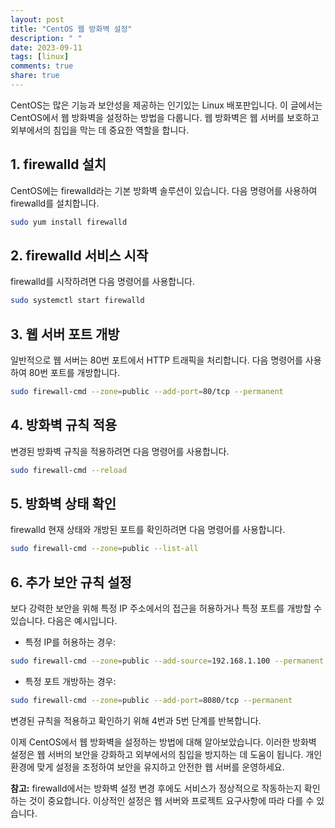 ```yaml
---
layout: post
title: "CentOS 웹 방화벽 설정"
description: " "
date: 2023-09-11
tags: [linux]
comments: true
share: true
---
```


CentOS는 많은 기능과 보안성을 제공하는 인기있는 Linux 배포판입니다. 이 글에서는 CentOS에서 웹 방화벽을 설정하는 방법을 다룹니다. 웹 방화벽은 웹 서버를 보호하고 외부에서의 침입을 막는 데 중요한 역할을 합니다.

## 1. firewalld 설치

CentOS에는 firewalld라는 기본 방화벽 솔루션이 있습니다. 다음 명령어를 사용하여 firewalld를 설치합니다.

```bash
sudo yum install firewalld
```

## 2. firewalld 서비스 시작

firewalld를 시작하려면 다음 명령어를 사용합니다.

```bash
sudo systemctl start firewalld
```

## 3. 웹 서버 포트 개방

일반적으로 웹 서버는 80번 포트에서 HTTP 트래픽을 처리합니다. 다음 명령어를 사용하여 80번 포트를 개방합니다.

```bash
sudo firewall-cmd --zone=public --add-port=80/tcp --permanent
```

## 4. 방화벽 규칙 적용

변경된 방화벽 규칙을 적용하려면 다음 명령어를 사용합니다.

```bash
sudo firewall-cmd --reload
```

## 5. 방화벽 상태 확인

firewalld 현재 상태와 개방된 포트를 확인하려면 다음 명령어를 사용합니다.

```bash
sudo firewall-cmd --zone=public --list-all
```

## 6. 추가 보안 규칙 설정

보다 강력한 보안을 위해 특정 IP 주소에서의 접근을 허용하거나 특정 포트를 개방할 수 있습니다. 다음은 예시입니다.

- 특정 IP를 허용하는 경우:

```bash
sudo firewall-cmd --zone=public --add-source=192.168.1.100 --permanent
```

- 특정 포트 개방하는 경우:

```bash
sudo firewall-cmd --zone=public --add-port=8080/tcp --permanent
```

변경된 규칙을 적용하고 확인하기 위해 4번과 5번 단계를 반복합니다.

이제 CentOS에서 웹 방화벽을 설정하는 방법에 대해 알아보았습니다. 이러한 방화벽 설정은 웹 서버의 보안을 강화하고 외부에서의 침입을 방지하는 데 도움이 됩니다. 개인환경에 맞게 설정을 조정하여 보안을 유지하고 안전한 웹 서버를 운영하세요.

**참고:** firewalld에서는 방화벽 설정 변경 후에도 서비스가 정상적으로 작동하는지 확인하는 것이 중요합니다. 이상적인 설정은 웹 서버와 프로젝트 요구사항에 따라 다를 수 있습니다.